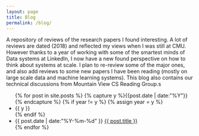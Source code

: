 ```yaml
---
layout: page
title: Blog
permalink: /blog/
---
```


A repository of reviews of the research papers I found interesting. A lot of reviews are dated (2018) and reflected my views when I was still at CMU. However thanks to a year of working with some of the smartest minds of Data systems at LinkedIn, I now have a new found perspective on how to think about systems at scale. I plan to re-review some of the major ones, and also add reviews to some new papers I have been reading (mostly on large scale data and machine learning systems). This blog also contains our technical discussions from Mountain View CS Reading Group.s
<br>

<ul class="listing">
{% for post in site.posts %}
  {% capture y %}{{post.date | date:"%Y"}}{% endcapture %}
  {% if year != y %}
    {% assign year = y %}
    <li class="listing-seperator">{{ y }}</li>
  {% endif %}
  <li class="listing-item">
    <time datetime="{{ post.date | date:"%Y-%m-%d" }}">{{ post.date | date:"%Y-%m-%d" }}</time>
    <a href="{{ post.url }}" title="{{ post.title }}">{{ post.title }}</a>
  </li>
{% endfor %}
</ul>
